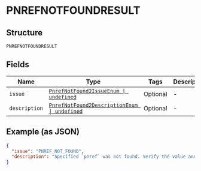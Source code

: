 
# PNREFNOTFOUNDRESULT

## Structure

`PNREFNOTFOUNDRESULT`

## Fields

| Name | Type | Tags | Description |
|  --- | --- | --- | --- |
| `issue` | [`PnrefNotFound2IssueEnum \| undefined`](../../doc/models/pnref-not-found-2-issue-enum.md) | Optional | - |
| `description` | [`PnrefNotFound2DescriptionEnum \| undefined`](../../doc/models/pnref-not-found-2-description-enum.md) | Optional | - |

## Example (as JSON)

```json
{
  "issue": "PNREF_NOT_FOUND",
  "description": "Specified `pnref` was not found. Verify the value and try the request again."
}
```

